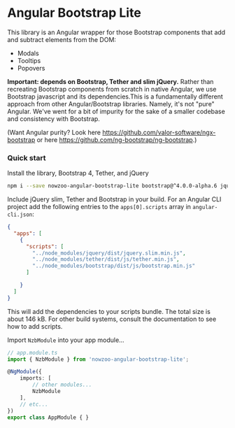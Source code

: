# Angular Bootstrap Lite

This library is an Angular wrapper for those Bootstrap components that
add and subtract elements from the DOM:

- Modals
- Tooltips
- Popovers

<strong>Important: depends on Bootstrap, Tether and slim jQuery.</strong>
Rather than recreating Bootstrap components from scratch in native Angular, we
use Bootstrap javascript and its dependencies.This is a fundamentally different
approach from other Angular/Bootstrap libraries. Namely, it's not "pure" Angular.
We've went for a bit of impurity for the sake of a smaller codebase and consistency with Bootstrap.

(Want Angular purity? Look here https://github.com/valor-software/ngx-bootstrap or here https://github.com/ng-bootstrap/ng-bootstrap.)




### Quick start

Install the library, Bootstrap 4, Tether, and jQuery
```sh
npm i --save nowzoo-angular-bootstrap-lite bootstrap@^4.0.0-alpha.6 jquery tether
```

Include jQuery slim, Tether and Bootstrap in your build. For an Angular CLI project
add the following entries to the `apps[0].scripts` array in `angular-cli.json`:
```json
{
  "apps": [
	{
	  "scripts": [
		"../node_modules/jquery/dist/jquery.slim.min.js",
  		"../node_modules/tether/dist/js/tether.min.js",
  		"../node_modules/bootstrap/dist/js/bootstrap.min.js"
	  ]

	}
  ]
}
```
This will add the dependencies to your scripts bundle.  The total size is about 146 kB.
For other build systems, consult the documentation to see how to add scripts.

Import `NzbModule` into your app module...

```ts
// app.module.ts
import { NzbModule } from 'nowzoo-angular-bootstrap-lite';

@NgModule({
	imports: [
		// other modules...
		NzbModule
	],
	// etc...
})
export class AppModule { }
```
